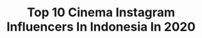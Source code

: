 ---
title: Top 10 Cinema Instagram Influencers In Indonesia In 2020
description: >-
  Find top cinema Instagram influencers in Indonesia in 2020. Most popular hashtags: #photooftheday #exploreindonesia #folkindonesia #folkgreen.
platform: Instagram
profiles:
  - username: "yudidatau"
    fullname: >-
      Yudi Datau.ICS
    location: "Indonesia"
    followers: 2686
    engagement: 2176
    commentsToLikes: 0.043587
    avatar: "https://scontent-ams4-1.cdninstagram.com/v/t51.2885-19/s320x320/91245562_165512467896851_1869419094365700096_n.jpg?_nc_ht=scontent-ams4-1.cdninstagram.com&_nc_ohc=ZTIaSnXMsYEAX-2W2Hq&oh=0249e01731631d0ca96064408147ed77&oe=5EB1CF47"
    verified: false
    hashtags: "#ikanatassa, #arrialexa, #beckketendgame, #nextfilm"
  - username: "teamrrq"
    fullname: >-
      Team RRQ
    location: "Indonesia"
    followers: 1564434
    engagement: 201
    commentsToLikes: 0.030406
    avatar: "https://scontent-lht6-1.cdninstagram.com/v/t51.2885-19/s320x320/91378868_1558971624259778_7799272383147147264_n.jpg?_nc_ht=scontent-lht6-1.cdninstagram.com&_nc_ohc=XIZx5WNJq_0AX_8Cp-t&oh=e7b9864a424b2285c8df95d2ba457148&oe=5EBC9270"
    verified: true
    hashtags: "#esports, #teamrrq, #rrqgopaympl, #pmpl2020"
  - username: "ridhoalwanfahri"
    fullname: >-
      👤 Ridho Alwan Fahri
    location: "Indonesia"
    followers: 19996
    engagement: 695
    commentsToLikes: 0.064834
    avatar: "https://scontent-lhr8-1.cdninstagram.com/v/t51.2885-19/s320x320/91124592_2785271601562672_2686627718686048256_n.jpg?_nc_ht=scontent-lhr8-1.cdninstagram.com&_nc_ohc=Uf7K08kaAMkAX-bmOPw&oh=f232df31a16af287db1a6e87d986d4a3&oe=5EBAB10F"
    verified: false
    hashtags: "#photooftheday, #smileairport, #sultansyarifkasim2, #kabutasap"
  - username: "marvbrownfilms"
    fullname: >-
      ᴅɪʀᴇᴄᴛᴏʀ ᴍᴀʀᴠ ʙʀᴏᴡɴ 🎬
    location: "Indonesia"
    followers: 38422
    engagement: 1722
    commentsToLikes: 0.039282
    avatar: "https://scontent-atl3-1.cdninstagram.com/v/t51.2885-19/s320x320/22344406_476723912697122_3473705377898430464_n.jpg?_nc_ht=scontent-atl3-1.cdninstagram.com&_nc_ohc=cq6vAxI3B4cAX8xmJlF&oh=8589c56f1ea3a2b941663424ba413ddc&oe=5EBAF763"
    verified: false
    hashtags: "#theatteres19, #dapaahent, #bigdealfilms, #ivetrulywon"
  - username: "mfm_ihsan"
    fullname: >-
      Mfauzi M ihsan05
    location: "Indonesia"
    followers: 2976
    engagement: 1134
    commentsToLikes: 0.217502
    avatar: "https://scontent-lhr8-1.cdninstagram.com/v/t51.2885-19/s320x320/92614018_644707152759477_676255408347676672_n.jpg?_nc_ht=scontent-lhr8-1.cdninstagram.com&_nc_ohc=_ApmjLZaQDkAX8NsUTn&oh=4a2bd68d43d06d7303829ad8ef28178d&oe=5EBA3140"
    verified: false
    hashtags: "#santuy, #explore, #folkgood, #jalanmalam"
  - username: "anglurselurr_"
    fullname: >-
      ⓅⓇⒶⓎⓄⒼⒶ ⓁⒶⓀⓈⓄⓃⓄ
    location: "Indonesia"
    followers: 7805
    engagement: 1327
    commentsToLikes: 0.134842
    avatar: "https://scontent-ams4-1.cdninstagram.com/v/t51.2885-19/s320x320/91230304_204920727451971_1472667010746810368_n.jpg?_nc_ht=scontent-ams4-1.cdninstagram.com&_nc_ohc=R4x-6zTzoIgAX-sKshK&oh=7eea12e662630160c6426512bc15c047&oe=5EBB9497"
    verified: false
    hashtags: "#salam"
  - username: "hasaya"
    fullname: >-
      Michael Hasaya RGC
    location: "Indonesia"
    followers: 12329
    engagement: 934
    commentsToLikes: 0.012374
    avatar: "https://scontent-lhr8-1.cdninstagram.com/v/t51.2885-19/11875328_400878913443438_240074112_a.jpg?_nc_ht=scontent-lhr8-1.cdninstagram.com&_nc_ohc=2ABr7hcGP-oAX9kTN1E&oh=2f5f8e3f1be67edeb59921d6c3767ef9&oe=5EBC9EA3"
    verified: false
    hashtags: "#contaxt3, #kodak16mm"
  - username: "dipqi"
    fullname: >-
      Dipqi Ghozali
    location: "Indonesia"
    followers: 12403
    engagement: 738
    commentsToLikes: 0.024032
    avatar: "https://scontent-lhr8-1.cdninstagram.com/v/t51.2885-19/s320x320/90321071_2741428352637560_2451619439100035072_n.jpg?_nc_ht=scontent-lhr8-1.cdninstagram.com&_nc_ohc=0aCisia2f2gAX_9W1x8&oh=7efd2439752b00e28d72239777674823&oe=5EBBE682"
    verified: false
    hashtags: "#photooftheday, #gamer, #photocinematica, #dirumahaja"
  - username: "suakdi_official"
    fullname: >-
      🇸‌🇰‌🇩‌Vidio||Story||Keren😎
    location: "Indonesia"
    followers: 116904
    engagement: 222
    commentsToLikes: 0.015314
    avatar: "https://scontent-ams4-1.cdninstagram.com/v/t51.2885-19/s320x320/78789215_563967737727044_3968450121082863616_n.jpg?_nc_ht=scontent-ams4-1.cdninstagram.com&_nc_ohc=j653OdjWUl4AX8Scx7a&oh=8412194fa17d47cbf7637fbdd11ef3ae&oe=5EBC347F"
    verified: false
    hashtags: "#ekonations, #editorkeren15, #rockstareditor, #seditors"
  - username: "senjaalam_"
    fullname: >-
      🎥 [Karya Tangan Tuhan]
    location: "Indonesia"
    followers: 39916
    engagement: 2800
    commentsToLikes: 0.008710
    avatar: "https://scontent-ams4-1.cdninstagram.com/v/t51.2885-19/s320x320/81615773_1269930873192304_7494085059498999808_n.jpg?_nc_ht=scontent-ams4-1.cdninstagram.com&_nc_ohc=EZDYKL0JZQUAX_mAl3e&oh=60561d69ef0a68b03c3c6519d62dcb7a&oe=5EB71704"
    verified: false
    hashtags: "#exploresenja, #panorama, #instagram, #exploreindonesia"
---